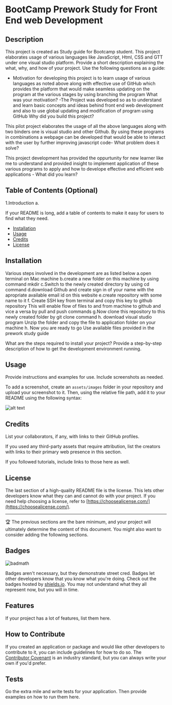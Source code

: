 # BootCamp  Prework Study for Front End web Development

## Description

This project is created as Study guide  for Bootcamp student. This project elaborates usage of various languages like JavaScript, Html, CSS and GTT under one visual studio platform.
Provide a short description explaining the what, why, and how of your project. Use the following questions as a guide:

-  Motivation for developing this project is to  learn usage of various languages as noted above along with effective use of GitHub which provides the platform that would make seamless updating on the program at the various stages by using branching the program What was your motivation?
-The Project was developed so as to understand and learn basic concepts and ideas behind front end web development and also to use global updating and modification of program using GitHub Why did you build this project? 

This pilot project elaborates  the usage of all the above languages along with two binders one is visual studio and other Github. By using these programs in combinations  a webpage can be developed that would be able to interact with the user by further improving javascript code- What problem does it solve?

This project development has provided the oppurtunity for new learner like me to understand and provided insight to  implement application of these various programs to apply and how to develope effective and efficient web applications - What did you learn?

## Table of Contents (Optional)
1.Introduction
a. 



If your README is long, add a table of contents to make it easy for users to find what they need.

- [Installation](#installation)
- [Usage](#usage)
- [Credits](#credits)
- [License](#license)

## Installation

Various steps involved in the development are as listed below
a.open terminal on Mac machine
b.create a new folder on this machine by using command mkdir
c.Switch to the newly created directory by using cd command
d.download Github and create sign in of your name with the apropriate available email id on this website
e.create repository with some name to it 
f. Create SSH key from terminal  and copy this key to github repository This will enable flow of files to and from machine to github and vice a versa by pull and push commands
g.Now clone this repository to this newly created folder by  git clone command
h. download visual studio program  Unzip the folder and copy the file to application folder on your machine 
h. Now you are ready to go  Use available files provided in the prework study guide


What are the steps required to install your project? Provide a step-by-step description of how to get the development environment running.

## Usage

Provide instructions and examples for use. Include screenshots as needed.

To add a screenshot, create an `assets/images` folder in your repository and upload your screenshot to it. Then, using the relative file path, add it to your README using the following syntax:

![alt text](assets/images/screenshot.png)

## Credits

List your collaborators, if any, with links to their GitHub profiles.

If you used any third-party assets that require attribution, list the creators with links to their primary web presence in this section.

If you followed tutorials, include links to those here as well.

## License

The last section of a high-quality README file is the license. This lets other developers know what they can and cannot do with your project. If you need help choosing a license, refer to [https://choosealicense.com/](https://choosealicense.com/).

---

🏆 The previous sections are the bare minimum, and your project will ultimately determine the content of this document. You might also want to consider adding the following sections.

## Badges

![badmath](https://img.shields.io/github/languages/top/nielsenjared/badmath)

Badges aren't necessary, but they demonstrate street cred. Badges let other developers know that you know what you're doing. Check out the badges hosted by [shields.io](https://shields.io/). You may not understand what they all represent now, but you will in time.

## Features

If your project has a lot of features, list them here.

## How to Contribute

If you created an application or package and would like other developers to contribute to it, you can include guidelines for how to do so. The [Contributor Covenant](https://www.contributor-covenant.org/) is an industry standard, but you can always write your own if you'd prefer.

## Tests

Go the extra mile and write tests for your application. Then provide examples on how to run them here.
